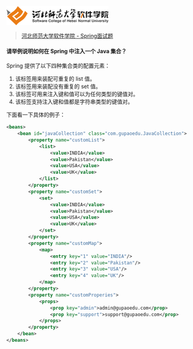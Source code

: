 <a name="logo"></a>
<img src="../../images/logo.png" height="50" /> 

> [河北师范大学软件学院 - Spring面试题](../readme.md#logo)

#### 请举例说明如何在 Spring 中注入一个 Java 集合？

Spring 提供了以下四种集合类的配置元素：

1. 该标签用来装配可重复的 list 值。
2. 该标签用来装配没有重复的 set 值。
3. 该标签可用来注入键和值可以为任何类型的键值对。
4. 该标签支持注入键和值都是字符串类型的键值对。

下面看一下具体的例子：

``` XML
<beans>
	<bean id="javaCollection" class="com.gupaoedu.JavaCollection">
		<property name="customList">
			<list>
				<value>INDIA</value>
				<value>Pakistan</value>
				<value>USA</value>
				<value>UK</value>
			</list>
		</property>
		<property name="customSet">
			<set>
				<value>INDIA</value>
				<value>Pakistan</value>
				<value>USA</value>
				<value>UK</value>
			</set>
		</property>
		<property name="customMap">
			<map>
				<entry key="1" value="INDIA"/>
				<entry key="2" value="Pakistan"/>
				<entry key="3" value="USA"/>
				<entry key="4" value="UK"/>
			</map>
		</property>
		<property name="customProperies">
			<props>
				<prop key="admin">admin@gupaoedu.com</prop>
				<prop key="support">support@gupaoedu.com</prop>
			</props>
		</property>
	</bean>
</beans>
```

